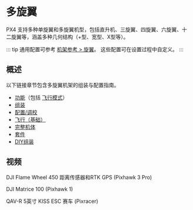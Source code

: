 # 多旋翼

PX4 支持多种单旋翼和多旋翼机型，包括直升机、三旋翼、四旋翼、六旋翼、十二旋翼等，涵盖多种几何结构（+型、宽型、X型等）。

::: tip
通用配置可参考 [机架参考 > 旋翼](../airframes/airframe_reference.md#copter)。
这些配置可在设置过程中自定义。
:::

## 概述

以下链接章节包含多旋翼机架的组装与配置指南。

- [功能](../features_mc/index.md)（包括 [飞行模式](../flight_modes_mc/index.md)）
- [组装](../assembly/assembly_mc.md)
- [配置/调校](../config_mc/index.md)
- [飞行（基础）](../flying/basic_flying_mc.md)
- [完整机体](../complete_vehicles_mc/index.md)
- [套件](../frames_multicopter/kits.md)
- [DIY组装](../frames_multicopter/diy_builds.md)

## 视频

<lite-youtube videoid="LnUmYgAINBc" title="3DR Iris + PX4ESC"/>

DJI Flame Wheel 450 距离传感器和RTK GPS (Pixhawk 3 Pro)

<lite-youtube videoid="JovSwzoTepU" title="PX4 terrain following"/>

DJI Matrice 100 (Pixhawk 1)

<lite-youtube videoid="3OGs0ONemGc" title="DJI Matrice 100 (Pixhawk 1)"/>

QAV-R 5英寸 KISS ESC 赛车 (Pixracer)

<lite-youtube videoid="wMYgqvsNEwQ" title="QAV-R 5 KISS ESC Racer (Pixracer)"/>